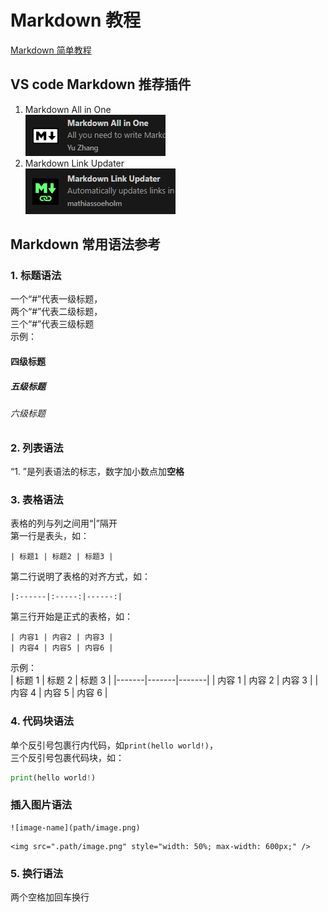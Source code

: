 # Markdown 教程

[Markdown 简单教程](https://www.bilibili.com/video/BV1si4y1472o/?share_source=copy_web&vd_source=7f54efe1da20c04e64d8b69684311984)

## VS code Markdown 推荐插件

1. Markdown All in One  
   ![alt text](../src/image/t_image22.png)
2. Markdown Link Updater  
   ![alt text](../src/image/t_image21.png)

## Markdown 常用语法参考

### 1. 标题语法

一个“#”代表一级标题，  
两个“#”代表二级标题，  
三个“#”代表三级标题  
示例：

#### 四级标题

##### 五级标题

###### 六级标题

### 2. 列表语法

“1. ”是列表语法的标志，数字加小数点加**空格**

### 3. 表格语法

表格的列与列之间用“|”隔开  
第一行是表头，如：

```
| 标题1 | 标题2 | 标题3 |
```

第二行说明了表格的对齐方式，如：

```
|:------|:-----:|------:|
```

第三行开始是正式的表格，如：

```
| 内容1 | 内容2 | 内容3 |
| 内容4 | 内容5 | 内容6 |
```

示例：  
| 标题 1 | 标题 2 | 标题 3 |
|-------|-------|-------|
| 内容 1 | 内容 2 | 内容 3 |
| 内容 4 | 内容 5 | 内容 6 |

### 4. 代码块语法

单个反引号包裹行内代码，如`print(hello world!)`，  
三个反引号包裹代码块，如：

```python
print(hello world!)
```

### 插入图片语法

```
![image-name](path/image.png)
```

```
<img src=".path/image.png" style="width: 50%; max-width: 600px;" />
```

### 5. 换行语法

两个空格加回车换行
